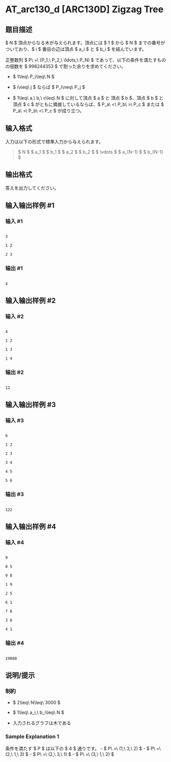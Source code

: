 # AT_arc130_d [ARC130D] Zigzag Tree

## 题目描述

[problemUrl]: https://atcoder.jp/contests/arc130/tasks/arc130_d

$ N $ 頂点からなる木が与えられます。頂点には $ 1 $ から $ N $ までの番号がついており、$ i $ 番目の辺は頂点 $ a_i $ と $ b_i $ を結んでいます。

正整数列 $ P\ =\ (P_1,\ P_2,\ \ldots,\ P_N) $ であって、以下の条件を満たすものの個数を $ 998244353 $ で割った余りを求めてください。

- $ 1\leq\ P_i\leq\ N $
- $ i\neq\ j $ ならば $ P_i\neq\ P_j $
- $ 1\leq\ a,\ b,\ c\leq\ N $ に対して頂点 $ a $ と 頂点 $ b $、頂点 $ b $ と頂点 $ c $ がともに隣接しているならば、$ P_a\ <\ P_b\ >\ P_c $ または $ P_a\ >\ P_b\ <\ P_c $ が成り立つ。

## 输入格式

入力は以下の形式で標準入力から与えられます。

> $ N $ $ a_1 $ $ b_1 $ $ a_2 $ $ b_2 $ $ \vdots $ $ a_{N-1} $ $ b_{N-1} $

## 输出格式

答えを出力してください。

## 输入输出样例 #1

### 输入 #1

```
3
1 2
2 3
```

### 输出 #1

```
4
```

## 输入输出样例 #2

### 输入 #2

```
4
1 2
1 3
1 4
```

### 输出 #2

```
12
```

## 输入输出样例 #3

### 输入 #3

```
6
1 2
2 3
3 4
4 5
5 6
```

### 输出 #3

```
122
```

## 输入输出样例 #4

### 输入 #4

```
9
8 5
9 8
1 9
2 5
6 1
7 6
3 8
4 1
```

### 输出 #4

```
19080
```

## 说明/提示

### 制約

- $ 2\leq\ N\leq\ 3000 $
- $ 1\leq\ a_i,\ b_i\leq\ N $
- 入力されるグラフは木である

### Sample Explanation 1

条件を満たす $ P $ は以下の $ 4 $ 通りです。 - $ P\ =\ (1,\ 3,\ 2) $ - $ P\ =\ (2,\ 1,\ 3) $ - $ P\ =\ (2,\ 3,\ 1) $ - $ P\ =\ (3,\ 1,\ 2) $
